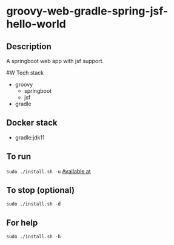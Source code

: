 # groovy-web-gradle-spring-jsf-hello-world

## Description
A springboot web app with jsf support.

#W Tech stack
- groovy
  - springboot
  - jsf
- gradle

## Docker stack
- gradle:jdk11

## To run
`sudo ./install.sh -u`
[Available at](http://localhost)

## To stop (optional)
`sudo ./install.sh -d`

## For help
`sudo ./install.sh -h`
